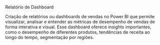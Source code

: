 Relatório de Dashboard


Criação de relatórios ou dashboards de vendas no Power BI que permite visualizar,
analisar e entender as métricas de desempenho de vendas de forma interativa e visual.
Esse dashboard oferece insights importantes, como o desempenho de diferentes produtos,
tendências de receita ao longo do tempo, segmentação por regiões. 




